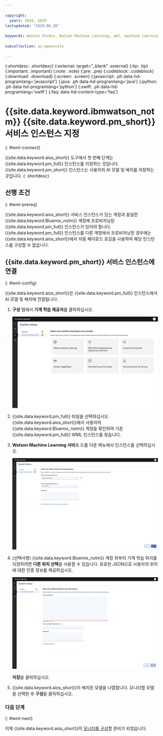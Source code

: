 ```yaml
---

copyright:
  years: 2018, 2019
lastupdated: "2019-06-28"

keywords: Watson Studio, Watson Machine Learning, wml, machine learning, services

subcollection: ai-openscale

---
```


{:shortdesc: .shortdesc}
{:external: target="_blank" .external}
{:tip: .tip}
{:important: .important}
{:note: .note}
{:pre: .pre}
{:codeblock: .codeblock}
{:download: .download}
{:screen: .screen}
{:javascript: .ph data-hd-programlang='javascript'}
{:java: .ph data-hd-programlang='java'}
{:python: .ph data-hd-programlang='python'}
{:swift: .ph data-hd-programlang='swift'}
{:faq: data-hd-content-type='faq'}

# {{site.data.keyword.ibmwatson_notm}} {{site.data.keyword.pm_short}} 서비스 인스턴스 지정
{: #wml-connect}

{{site.data.keyword.aios_short}} 도구에서 첫 번째 단계는 {{site.data.keyword.pm_full}} 인스턴스를 지정하는 것입니다. {{site.data.keyword.pm_short}} 인스턴스는 사용자의 AI 모델 및 배치를 저장하는 곳입니다.
{: shortdesc}

## 선행 조건
{: #wml-prereq}

{{site.data.keyword.aios_short}} 서비스 인스턴스가 있는 계정과 동일한 {{site.data.keyword.Bluemix_notm}} 계정에 프로비저닝된 {{site.data.keyword.pm_full}} 인스턴스가 있어야 합니다. {{site.data.keyword.pm_full}} 인스턴스를 다른 계정에서 프로비저닝한 경우에는 {{site.data.keyword.aios_short}}에서 자동 페이로드 로깅을 사용하여 해당 인스턴스를 구성할 수 없습니다.

## {{site.data.keyword.pm_short}} 서비스 인스턴스에 연결
{: #wml-config}

{{site.data.keyword.aios_short}}은 {{site.data.keyword.pm_full}} 인스턴스에서 AI 모델 및 배치에 연결됩니다.

1.  **구성** 탭에서 **기계 학습 제공자**를 클릭하십시오.

    ![지원되는 기계 학습 엔진에 대한 타일과 함께 기계 학습 서비스 제공자 선택 화면이 표시됨](images/wos-machine-learning-providers-selection.png)

2.  {{site.data.keyword.pm_full}} 타일을 선택하십시오. {{site.data.keyword.aios_short}}에서 사용자의 {{site.data.keyword.Bluemix_notm}} 계정을 확인하여 기존 {{site.data.keyword.pm_full}} WML 인스턴스를 찾습니다. 
3. **Watson Machine Learning 서비스** 드롭 다운 메뉴에서 인스턴스를 선택하십시오.

    ![{{site.data.keyword.pm_short}} 서비스 선택](images/gs-set-wml.png)

4.  (선택사항) {{site.data.keyword.Bluemix_notm}} 계정 외부의 기계 학습 위치를 지정하려면 **다른 위치 선택**을 사용할 수 있습니다. 유효한 JSON으로 사용자의 위치에 대한 인증 정보를 제공하십시오.

    ![{{site.data.keyword.pm_short}} 인스턴스 설정](images/gs-get-wml.png)

    **저장**을 클릭하십시오.

1.  {{site.data.keyword.aios_short}}이 배치된 모델을 나열합니다. 모니터할 모델을 선택한 후 **구성**을 클릭하십시오.

### 다음 단계
{: #wml-next}

이제 {{site.data.keyword.aios_short}}이 [모니터를 구성](/docs/services/ai-openscale?topic=ai-openscale-mo-config)할 준비가 되었습니다.
